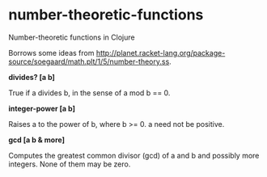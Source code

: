 number-theoretic-functions
==========================

Number-theoretic functions in Clojure

Borrows some ideas from
http://planet.racket-lang.org/package-source/soegaard/math.plt/1/5/number-theory.ss.

**divides? [a b]**

True if a divides b, in the sense of a mod b == 0.

**integer-power [a b]**

Raises a to the power of b, where b >= 0. a need not be positive.

**gcd [a b & more]**

Computes the greatest common divisor (gcd) of a and b and possibly
more integers. None of them may be zero.
